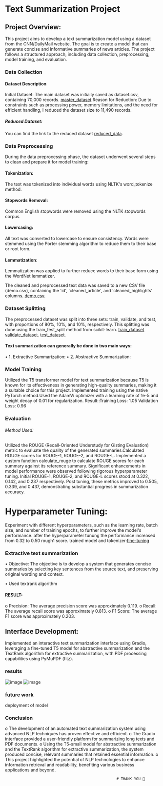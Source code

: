 # Text Summarization Project

## Project Overview:

This project aims to develop a text summarization model using a dataset from the CNN/DailyMail website. The goal is to create a model that can generate concise and informative summaries of news articles. The project follows a structured approach, including data collection, preprocessing, model training, and evaluation.

### Data Collection
#### Dataset Description
Initial Dataset: The main dataset was initially saved as dataset.csv, containing 70,000 records.
[master_dataset](https://drive.google.com/file/d/1jjldQUckT-HQWkgLgwtXu4ClKm5LE0NV/view?usp=drive_link)
Reason for Reduction: Due to constraints such as processing power, memory limitations, and the need for efficient handling, I reduced the dataset size to 11,490 records.
##### Reduced Dataset: 
You can find the link to the reduced dataset [reduced_data](https://drive.google.com/file/d/1qGaVyolBbiYAyZLcJ65R4qZ5HIMrB2b3/view?usp=drive_link).

### Data Preprocessing

During the data preprocessing phase, the dataset underwent several steps to clean and prepare it for model training:

#### Tokenization: 
The text was tokenized into individual words using NLTK's word_tokenize method.
#### Stopwords Removal:
Common English stopwords were removed using the NLTK stopwords corpus.
#### Lowercasing:
All text was converted to lowercase to ensure consistency.
Words were stemmed using the Porter stemming algorithm to reduce them to their base or root form.
#### Lemmatization:
Lemmatization was applied to further reduce words to their base form using the WordNet lemmatizer.

The cleaned and preprocessed text data was saved to a new CSV file (demo.csv), containing the 'id', 'cleaned_article', and 'cleaned_highlights' columns.
[demo.csv](https://colab.research.google.com/drive/1GVC787vYicnkk4xXrc9_zBl1VjMXBeXE?usp=drive_link).

### Dataset Splitting

The preprocessed dataset was split into three sets: train, validate, and test, with proportions of 80%, 10%, and 10%, respectively. This splitting was done using the train_test_split method from scikit-learn.
[train_dataset](https://drive.google.com/file/d/1GmQ9fkA93uDFb2-tMghMDspJ6FMWtKEI/view?usp=drive_link)
[validate_dataset](https://drive.google.com/file/d/1tKxOxz-22GiiLqpuorJHxx0ZWP7GxMXM/view?usp=drive_link).
[test_dataset](https://drive.google.com/file/d/1qGaVyolBbiYAyZLcJ65R4qZ5HIMrB2b3/view?usp=drive_link).
#### Text summarization can generally be done in two main ways:
•	1. Extractive Summarization:
•	2. Abstractive Summarization:


### Model Training

Utilized the T5 transformer model for text summarization because T5 is known for its effectiveness in generating high-quality summaries, making it a suitable choice for this project.
Implemented training using the native PyTorch method.Used the AdamW optimizer with a learning rate of 1e-5 and weight decay of 0.01 for regularization.
Result::Training Loss: 1.05                                                                                                Validation Loss: 0.96

### Evaluation

###### Method Used:

Utilized the ROUGE (Recall-Oriented Understudy for Gisting Evaluation) metric to evaluate the quality of the generated summaries.Calculated ROUGE scores for ROUGE-1, ROUGE-2, and ROUGE-L.
Implemented a custom function calculate_rouge to calculate ROUGE scores for each summary against its reference summary.
	Significant enhancements in model performance were observed following rigorous hyperparameter tuning.
	Initial ROUGE-1, ROUGE-2, and ROUGE-L scores stood at 0.322, 0.142, and 0.237 respectively.
	Post tuning, these metrics improved to 0.505, 0.339, and 0.437, demonstrating substantial progress in summarization accuracy.

# Hyperparameter Tuning:

Experiment with different hyperparameters, such as the learning rate, batch size, and number of training epochs, to further improve the model's performance.
after the hyperparameter tunung the performance increased from 0.32 to 0.50 rough1 score.
trained model and tokenizer:[fine-tuning](https://drive.google.com/drive/folders/1yrKurkP2rmjW48tUTzR7LrgssDyndRq9?usp=drive_link)
### 	Extractive text summarization
•	Objective: The objective is to develop a system that generates concise summaries by selecting key sentences from the source text, and preserving original wording and context.

•	Used textrank algorithm 
#### RESULT:
o	Precision: The average precision score was approximately 0.119.
o	Recall: The average recall score was approximately 0.813.
o	F1 Score: The average F1 score was approximately 0.203.

## Interface Development:

Implemented an interactive text summarization interface using Gradio, leveraging a fine-tuned T5 model for abstractive summarization and the TextRank algorithm for extractive summarization, with PDF processing capabilities using PyMuPDF (fitz).
###  results
![image](https://github.com/user-attachments/assets/b41e1626-7108-4ebd-be59-652c3f84f282)
![image](https://github.com/user-attachments/assets/8b4523a8-786c-4134-bfbb-db73abb9e97b)


### future work 
 deployment of model
 
 ### Conclusion
o	The development of an automated text summarization system using advanced NLP techniques has proven effective and efficient. 
o	The Gradio interface provided a user-friendly platform for summarizing long texts and PDF documents.
o	Using the T5-small model for abstractive summarization and the TextRank algorithm for extractive summarization, the system produced concise, relevant summaries that retained essential information. 
o	This project highlighted the potential of NLP technologies to enhance information retrieval and readability, benefiting various business applications and beyond.


                                                       # THANK YOU 🌟



